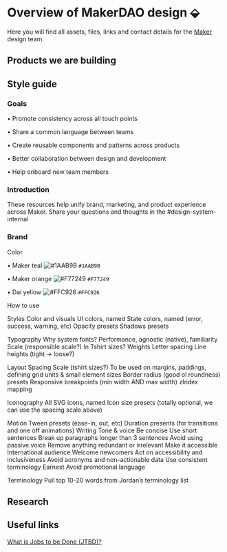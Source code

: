# Overview of MakerDAO design ⬙

Here you will find all assets, files, links and contact details for the [Maker](https://makerdao.com/) design team. 

## Products we are building


## Style guide
### Goals
• Promote consistency across all touch points

• Share a common language between teams

• Create reusable components and patterns across products

• Better collaboration between design and development

• Help onboard new team members

### Introduction
These resources help unify brand, marketing, and product experience across Maker. Share your questions and thoughts in the #design-system-internal

### Brand

Color

• Maker teal ![#1AAB9B](https://placehold.it/15/1AAB9B/000000?text=+) `#1AAB9B`

• Maker orange ![#F77249](https://placehold.it/15/F77249/000000?text=+) `#F77249`

• Dai yellow ![#FFC926](https://placehold.it/15/FFC926/000000?text=+) `#FFC926`


How to use

Styles
Color and visuals
UI colors, named
State colors, named (error, success, warning, etc)
Opacity presets
Shadows presets

Typography
Why system fonts?
Performance, agnostic (native), familiarity
Scale (responsible scale?)
In Tshirt sizes?
Weights
Letter spacing
Line heights
(tight -> loose?)

Layout
Spacing Scale (tshirt sizes?)
To be used on margins, paddings, defining grid units & small element sizes
Border radius (good ol roundness) presets
Responsive breakpoints (min width AND max width)
zIndex mapping

Iconography
All SVG icons, named
Icon size presets (totally optional, we can use the spacing scale above)

Motion
Tween presets (ease-in, out, etc)
Duration presents (for transitions and one off animations)
Writing
Tone & voice 
Be concise
Use short sentences
Break up paragraphs longer than 3 sentences
Avoid using passive voice
Remove anything redundant or irrelevant
Make it accessible
International audience
Welcome newcomers
Act on accessibility and inclusiveness
Avoid acronyms and non-actionable data
Use consistent terminology 
Earnest
Avoid promotional language

Terminology
Pull top 10-20 words from Jordan’s terminology list




## Research




## Useful links

[What is Jobs to be Done (JTBD)?](https://jtbd.info/2-what-is-jobs-to-be-done-jtbd-796b82081cca)
